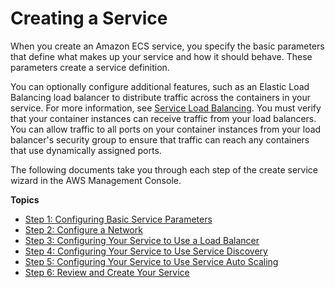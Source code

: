 # Creating a Service<a name="create-service"></a>

When you create an Amazon ECS service, you specify the basic parameters that define what makes up your service and how it should behave\. These parameters create a service definition\.

You can optionally configure additional features, such as an Elastic Load Balancing load balancer to distribute traffic across the containers in your service\. For more information, see [Service Load Balancing](service-load-balancing.md)\. You must verify that your container instances can receive traffic from your load balancers\. You can allow traffic to all ports on your container instances from your load balancer's security group to ensure that traffic can reach any containers that use dynamically assigned ports\.

The following documents take you through each step of the create service wizard in the AWS Management Console\.

**Topics**
+ [Step 1: Configuring Basic Service Parameters](basic-service-params.md)
+ [Step 2: Configure a Network](service-configure-network.md)
+ [Step 3: Configuring Your Service to Use a Load Balancer](service-create-loadbalancer.md)
+ [Step 4: Configuring Your Service to Use Service Discovery](service-configure-servicediscovery.md)
+ [Step 5: Configuring Your Service to Use Service Auto Scaling](service-configure-auto-scaling.md)
+ [Step 6: Review and Create Your Service](create-service-review.md)